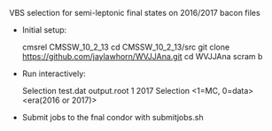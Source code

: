 VBS selection for semi-leptonic final states on 2016/2017 bacon files

* Initial setup:

  cmsrel CMSSW_10_2_13
  cd CMSSW_10_2_13/src
  git clone https://github.com/jaylawhorn/WVJJAna.git
  cd WVJJAna
  scram b

* Run interactively: 

  Selection test.dat output.root 1 2017
  Selection <list of input files> <output file> <1=MC, 0=data> <era(2016 or 2017)>


* Submit jobs to the fnal condor with submitjobs.sh